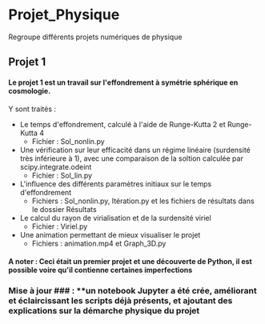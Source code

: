# Projet_Physique
Regroupe différents projets numériques de physique 

## Projet 1 ##

#### Le projet 1 est un travail sur l'effondrement à symétrie sphérique en cosmologie. ####

Y sont traités :

- Le temps d'effondrement, calculé à l'aide de Runge-Kutta 2 et Runge-Kutta 4
  - Fichier : Sol_nonlin.py
- Une vérification sur leur efficacité dans un régime linéaire (surdensité très inférieure à 1), avec une comparaison de la soltion calculée par scipy.integrate.odeint
  - Fichier : Sol_lin.py
- L'influence des différents paramètres initiaux sur le temps d'effondrement 
  - Fichiers : Sol_nonlin.py, Itération.py et les fichiers de résultats dans le dossier Résultats
- Le calcul du rayon de virialisation et de la surdensité viriel 
  - Fichier : Viriel.py
- Une animation permettant de mieux visualiser le projet
  - Fichiers : animation.mp4 et Graph_3D.py


#### A noter : Ceci était un premier projet et une découverte de Python, il est possible voire qu'il contienne certaines imperfections ####

### Mise à jour ### : **un notebook Jupyter a été crée, améliorant et éclaircissant les scripts déjà présents, et ajoutant des explications sur la démarche physique du projet
